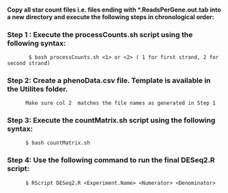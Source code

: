 #### Copy all star count files i.e. files ending with *.ReadsPerGene.out.tab into a new directory and execute the following steps in chronological order:

  ### Step 1 : Execute the processCounts.sh script using the following syntax:
           $ bash processCounts.sh <1> or <2> ( 1 for first strand, 2 for second strand)
           
  ### Step 2: Create a phenoData.csv file. Template is available in the Utilites folder.
          Make sure col 2  matches the file names as generated in Step 1
  
  ### Step 3: Execute the countMatrix.sh script using the following syntax:
          $ bash countMatrix.sh
          
  ### Step 4: Use the following command to run the final DESeq2.R script:
          $ RScript DESeq2.R <Experiment.Name> <Numerator> <Denominator> 
          
          
  
           
           
